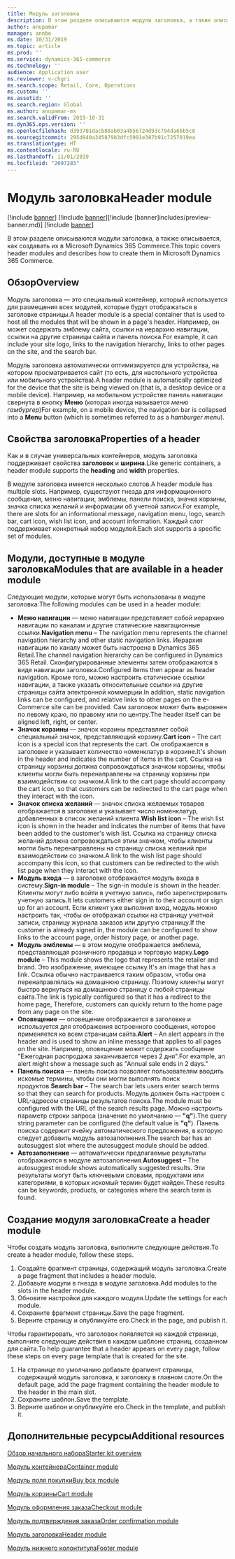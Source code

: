 ```yaml
---
title: Модуль заголовка
description: В этом разделе описываются модули заголовка, а также описывается, как создавать их в Microsoft Dynamics 365 Commerce.
author: anupamar
manager: annbe
ms.date: 10/31/2019
ms.topic: article
ms.prod: ''
ms.service: dynamics-365-commerce
ms.technology: ''
audience: Application user
ms.reviewer: v-chgri
ms.search.scope: Retail, Core, Operations
ms.custom: ''
ms.assetid: ''
ms.search.region: Global
ms.author: anupamar-ms
ms.search.validFrom: 2019-10-31
ms.dyn365.ops.version: ''
ms.openlocfilehash: d393701dacb88ab03a4b56724d93c794da6bb5c8
ms.sourcegitcommit: 295d940a345879b3dfc5991e387b91c7257019ea
ms.translationtype: HT
ms.contentlocale: ru-RU
ms.lasthandoff: 11/01/2019
ms.locfileid: "2697283"
---
```

# <a name="header-module"></a><span data-ttu-id="b5555-103">Модуль заголовка</span><span class="sxs-lookup"><span data-stu-id="b5555-103">Header module</span></span>

<span data-ttu-id="b5555-104">[!include [banner](includes/preview-banner.md)] [!include [banner](includes/banner.md)]</span><span class="sxs-lookup"><span data-stu-id="b5555-104">[!include [banner]includes/preview-banner.md)] [!include [banner](includes/banner.md)]</span></span>

<span data-ttu-id="b5555-105">В этом разделе описываются модули заголовка, а также описывается, как создавать их в Microsoft Dynamics 365 Commerce.</span><span class="sxs-lookup"><span data-stu-id="b5555-105">This topic covers header modules and describes how to create them in Microsoft Dynamics 365 Commerce.</span></span>

## <a name="overview"></a><span data-ttu-id="b5555-106">Обзор</span><span class="sxs-lookup"><span data-stu-id="b5555-106">Overview</span></span>

<span data-ttu-id="b5555-107">Модуль заголовка — это специальный контейнер, который используется для размещения всех модулей, которые будут отображаться в заголовке страницы.</span><span class="sxs-lookup"><span data-stu-id="b5555-107">A header module is a special container that is used to host all the modules that will be shown in a page's header.</span></span> <span data-ttu-id="b5555-108">Например, он может содержать эмблему сайта, ссылки на иерархию навигации, ссылки на другие страницы сайта и панель поиска.</span><span class="sxs-lookup"><span data-stu-id="b5555-108">For example, it can include your site logo, links to the navigation hierarchy, links to other pages on the site, and the search bar.</span></span>

<span data-ttu-id="b5555-109">Модуль заголовка автоматически оптимизируется для устройства, на котором просматривается сайт (то есть, для настольного устройства или мобильного устройства).</span><span class="sxs-lookup"><span data-stu-id="b5555-109">A header module is automatically optimized for the device that the site is being viewed on (that is, a desktop device or a mobile device).</span></span> <span data-ttu-id="b5555-110">Например, на мобильном устройстве панель навигации свернута в кнопку **Меню** (которая иногда называется *меню гамбургер*)</span><span class="sxs-lookup"><span data-stu-id="b5555-110">For example, on a mobile device, the navigation bar is collapsed into a **Menu** button (which is sometimes referred to as a *hamburger menu*).</span></span>

## <a name="properties-of-a-header"></a><span data-ttu-id="b5555-111">Свойства заголовка</span><span class="sxs-lookup"><span data-stu-id="b5555-111">Properties of a header</span></span>

<span data-ttu-id="b5555-112">Как и в случае универсальных контейнеров, модуль заголовка поддерживает свойства **заголовок** и **ширина**.</span><span class="sxs-lookup"><span data-stu-id="b5555-112">Like generic containers, a header module supports the **heading** and **width** properties.</span></span>

<span data-ttu-id="b5555-113">В модуле заголовка имеется несколько слотов.</span><span class="sxs-lookup"><span data-stu-id="b5555-113">A header module has multiple slots.</span></span> <span data-ttu-id="b5555-114">Например, существуют гнезда для информационного сообщения, меню навигации, эмблемы, панели поиска, значка корзины, значка списка желаний и информации об учетной записи.</span><span class="sxs-lookup"><span data-stu-id="b5555-114">For example, there are slots for an informational message, navigation menu, logo, search bar, cart icon, wish list icon, and account information.</span></span> <span data-ttu-id="b5555-115">Каждый слот поддерживает конкретный набор модулей.</span><span class="sxs-lookup"><span data-stu-id="b5555-115">Each slot supports a specific set of modules.</span></span>

## <a name="modules-that-are-available-in-a-header-module"></a><span data-ttu-id="b5555-116">Модули, доступные в модуле заголовка</span><span class="sxs-lookup"><span data-stu-id="b5555-116">Modules that are available in a header module</span></span>

<span data-ttu-id="b5555-117">Следующие модули, которые могут быть использованы в модуле заголовка:</span><span class="sxs-lookup"><span data-stu-id="b5555-117">The following modules can be used in a header module:</span></span>

- <span data-ttu-id="b5555-118">**Меню навигации** — меню навигации представляет собой иерархию навигации по каналам и другие статические навигационные ссылки.</span><span class="sxs-lookup"><span data-stu-id="b5555-118">**Navigation menu** – The navigation menu represents the channel navigation hierarchy and other static navigation links.</span></span> <span data-ttu-id="b5555-119">Иерархия навигации по каналу может быть настроена в Dynamics 365 Retail.</span><span class="sxs-lookup"><span data-stu-id="b5555-119">The channel navigation hierarchy can be configured in Dynamics 365 Retail.</span></span> <span data-ttu-id="b5555-120">Сконфигурированные элементы затем отображаются в виде навигации заголовка.</span><span class="sxs-lookup"><span data-stu-id="b5555-120">Configured items then appear as header navigation.</span></span> <span data-ttu-id="b5555-121">Кроме того, можно настроить статические ссылки навигации, а также указать относительные ссылки на другие страницы сайта электронной коммерции.</span><span class="sxs-lookup"><span data-stu-id="b5555-121">In addition, static navigation links can be configured, and relative links to other pages on the e-Commerce site can be provided.</span></span> <span data-ttu-id="b5555-122">Сам заголовок может быть выровнен по левому краю, по правому или по центру.</span><span class="sxs-lookup"><span data-stu-id="b5555-122">The header itself can be aligned left, right, or center.</span></span>
- <span data-ttu-id="b5555-123">**Значок корзины** — значок корзины представляет собой специальный значок, представляющий корзину.</span><span class="sxs-lookup"><span data-stu-id="b5555-123">**Cart icon** – The cart icon is a special icon that represents the cart.</span></span> <span data-ttu-id="b5555-124">Он отображается в заголовке и указывает количество номенклатур в корзине.</span><span class="sxs-lookup"><span data-stu-id="b5555-124">It's shown in the header and indicates the number of items in the cart.</span></span> <span data-ttu-id="b5555-125">Ссылка на страницу корзины должна сопровождаться значком корзины, чтобы клиенты могли быть перенаправлены на страницу корзины при взаимодействии со значком.</span><span class="sxs-lookup"><span data-stu-id="b5555-125">A link to the cart page should accompany the cart icon, so that customers can be redirected to the cart page when they interact with the icon.</span></span>
- <span data-ttu-id="b5555-126">**Значок списка желаний** — значок списка желаемых товаров отображается в заголовке и указывает число номенклатур, добавленных в список желаний клиента.</span><span class="sxs-lookup"><span data-stu-id="b5555-126">**Wish list icon** – The wish list icon is shown in the header and indicates the number of items that have been added to the customer's wish list.</span></span> <span data-ttu-id="b5555-127">Ссылка на страницу списка желаний должна сопровождаться этим значком, чтобы клиенты могли быть перенаправлены на страницу списка желаний при взаимодействии со значком.</span><span class="sxs-lookup"><span data-stu-id="b5555-127">A link to the wish list page should accompany this icon, so that customers can be redirected to the wish list page when they interact with the icon.</span></span>
- <span data-ttu-id="b5555-128">**Модуль входа** — в заголовке отображается модуль входа в систему.</span><span class="sxs-lookup"><span data-stu-id="b5555-128">**Sign-in module** – The sign-in module is shown in the header.</span></span> <span data-ttu-id="b5555-129">Клиенты могут либо войти в учетную запись, либо зарегистрировать учетную запись.</span><span class="sxs-lookup"><span data-stu-id="b5555-129">It lets customers either sign in to their account or sign up for an account.</span></span> <span data-ttu-id="b5555-130">Если клиент уже выполнил вход, модуль можно настроить так, чтобы он отображал ссылки на страницу учетной записи, страницу журнала заказов или другую страницу.</span><span class="sxs-lookup"><span data-stu-id="b5555-130">If the customer is already signed in, the module can be configured to show links to the account page, order history page, or another page.</span></span>
- <span data-ttu-id="b5555-131">**Модуль эмблемы** — в этом модуле отображается эмблема, представляющая розничного продавца и торговую марку.</span><span class="sxs-lookup"><span data-stu-id="b5555-131">**Logo module** – This module shows the logo that represents the retailer and brand.</span></span> <span data-ttu-id="b5555-132">Это изображение, имеющее ссылку.</span><span class="sxs-lookup"><span data-stu-id="b5555-132">It's an image that has a link.</span></span> <span data-ttu-id="b5555-133">Ссылка обычно настраивается таким образом, чтобы она перенаправлялась на домашнюю страницу. Поэтому клиенты могут быстро вернуться на домашнюю страницу с любой страницы сайта.</span><span class="sxs-lookup"><span data-stu-id="b5555-133">The link is typically configured so that it has a redirect to the home page, Therefore, customers can quickly return to the home page from any page on the site.</span></span>
- <span data-ttu-id="b5555-134">**Оповещение** — оповещение отображается в заголовке и используется для отображения встроенного сообщения, которое применяется ко всем страницам сайта.</span><span class="sxs-lookup"><span data-stu-id="b5555-134">**Alert** – An alert appears in the header and is used to show an inline message that applies to all pages on the site.</span></span> <span data-ttu-id="b5555-135">Например, оповещение может содержать сообщение "Ежегодная распродажа заканчивается через 2 дня".</span><span class="sxs-lookup"><span data-stu-id="b5555-135">For example, an alert might show a message such as "Annual sale ends in 2 days."</span></span>
- <span data-ttu-id="b5555-136">**Панель поиска** — панель поиска позволяет пользователям вводить искомые термины, чтобы они могли выполнять поиск продуктов.</span><span class="sxs-lookup"><span data-stu-id="b5555-136">**Search bar** – The search bar lets users enter search terms so that they can search for products.</span></span> <span data-ttu-id="b5555-137">Модуль должен быть настроен с URL-адресом страницы результатов поиска.</span><span class="sxs-lookup"><span data-stu-id="b5555-137">The module must be configured with the URL of the search results page.</span></span> <span data-ttu-id="b5555-138">Можно настроить параметр строки запроса (значение по умолчанию — **"q"**).</span><span class="sxs-lookup"><span data-stu-id="b5555-138">The query string parameter can be configured (the default value is **"q"**).</span></span> <span data-ttu-id="b5555-139">Панель поиска содержит ячейку автоматического предложения, в которую следует добавить модуль автозаполнения.</span><span class="sxs-lookup"><span data-stu-id="b5555-139">The search bar has an autosuggest slot where the autosuggest module should be added.</span></span>
- <span data-ttu-id="b5555-140">**Автозаполнение** — автоматически предлагаемые результаты отображаются в модуле автозаполнения.</span><span class="sxs-lookup"><span data-stu-id="b5555-140">**Autosuggest** – The autosuggest module shows automatically suggested results.</span></span> <span data-ttu-id="b5555-141">Эти результаты могут быть ключевыми словами, продуктами или категориями, в которых искомый термин будет найден.</span><span class="sxs-lookup"><span data-stu-id="b5555-141">These results can be keywords, products, or categories where the search term is found.</span></span>

## <a name="create-a-header-module"></a><span data-ttu-id="b5555-142">Создание модуля заголовка</span><span class="sxs-lookup"><span data-stu-id="b5555-142">Create a header module</span></span>

<span data-ttu-id="b5555-143">Чтобы создать модуль заголовка, выполните следующие действия.</span><span class="sxs-lookup"><span data-stu-id="b5555-143">To create a header module, follow these steps.</span></span>

1. <span data-ttu-id="b5555-144">Создайте фрагмент страницы, содержащий модуль заголовка.</span><span class="sxs-lookup"><span data-stu-id="b5555-144">Create a page fragment that includes a header module.</span></span>
1. <span data-ttu-id="b5555-145">Добавьте модули в гнезда в модуле заголовка.</span><span class="sxs-lookup"><span data-stu-id="b5555-145">Add modules to the slots in the header module.</span></span>
1. <span data-ttu-id="b5555-146">Обновите настройки для каждого модуля.</span><span class="sxs-lookup"><span data-stu-id="b5555-146">Update the settings for each module.</span></span>
1. <span data-ttu-id="b5555-147">Сохраните фрагмент страницы.</span><span class="sxs-lookup"><span data-stu-id="b5555-147">Save the page fragment.</span></span> 
1. <span data-ttu-id="b5555-148">Верните страницу и опубликуйте его.</span><span class="sxs-lookup"><span data-stu-id="b5555-148">Check in the page, and publish it.</span></span>

<span data-ttu-id="b5555-149">Чтобы гарантировать, что заголовок появляется на каждой странице, выполните следующие действия в каждом шаблоне страниц, созданном для сайта.</span><span class="sxs-lookup"><span data-stu-id="b5555-149">To help guarantee that a header appears on every page, follow these steps on every page template that is created for the site.</span></span>

1. <span data-ttu-id="b5555-150">На странице по умолчанию добавьте фрагмент страницы, содержащий модуль заголовка, к заголовку в главном слоте.</span><span class="sxs-lookup"><span data-stu-id="b5555-150">On the default page, add the page fragment containing the header module to the header in the main slot.</span></span>
1. <span data-ttu-id="b5555-151">Сохраните шаблон.</span><span class="sxs-lookup"><span data-stu-id="b5555-151">Save the template.</span></span> 
1. <span data-ttu-id="b5555-152">Верните шаблон и опубликуйте его.</span><span class="sxs-lookup"><span data-stu-id="b5555-152">Check in the template, and publish it.</span></span>

## <a name="additional-resources"></a><span data-ttu-id="b5555-153">Дополнительные ресурсы</span><span class="sxs-lookup"><span data-stu-id="b5555-153">Additional resources</span></span>

[<span data-ttu-id="b5555-154">Обзор начального набора</span><span class="sxs-lookup"><span data-stu-id="b5555-154">Starter kit overview</span></span>](starter-kit-overview.md)

[<span data-ttu-id="b5555-155">Модуль контейнера</span><span class="sxs-lookup"><span data-stu-id="b5555-155">Container module</span></span>](add-container-module.md)

[<span data-ttu-id="b5555-156">Модуль поля покупки</span><span class="sxs-lookup"><span data-stu-id="b5555-156">Buy box module</span></span>](add-buy-box.md)

[<span data-ttu-id="b5555-157">Модуль корзины</span><span class="sxs-lookup"><span data-stu-id="b5555-157">Cart module</span></span>](add-cart-module.md)

[<span data-ttu-id="b5555-158">Модуль оформления заказа</span><span class="sxs-lookup"><span data-stu-id="b5555-158">Checkout module</span></span>](add-checkout-module.md)

[<span data-ttu-id="b5555-159">Модуль подтверждения заказа</span><span class="sxs-lookup"><span data-stu-id="b5555-159">Order confirmation module</span></span>](order-confirmation-module.md)

[<span data-ttu-id="b5555-160">Модуль заголовка</span><span class="sxs-lookup"><span data-stu-id="b5555-160">Header module</span></span>](author-header-module.md)

[<span data-ttu-id="b5555-161">Модуль нижнего колонтитула</span><span class="sxs-lookup"><span data-stu-id="b5555-161">Footer module</span></span>](author-footer-module.md)
